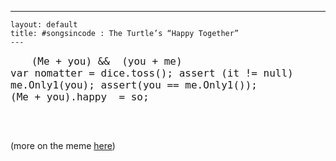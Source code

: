   ---
    layout: default
    title: #songsincode : The Turtle’s “Happy Together”
    ---

  <pre class="c#">
    <font size="4">(Me + you) &amp;&amp;  (you + me)
var nomatter = dice.toss(); assert (it != null)
me.Only1(you); assert(you == me.Only1());
(Me + you).happy  = so;</font>
  </pre>

<pre class="c#"> </pre>

<p>(more on the meme <a href="http://www.wait-till-i.com/2009/08/21/wow-so-that-is-how-memes-happen-songsincode/" target="_blank">here</a>)</p>

<pre class="c#"> </pre>

<pre class="c#"> </pre>